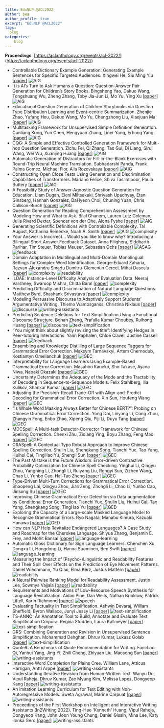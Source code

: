 ```yaml
---
title: EduNLP @ACL2022
author: bea
author_profile: true
excerpt: "EduNLP @ACL2022"
tags:
  blog
categories:
    blog
---
```


**Proceedings**: [https://aclanthology.org/events/acl-2022/](https://aclanthology.org/events/acl-2022/)

- Controllable Dictionary Example Generation: Generating Example Sentences for Specific Targeted Audiences. Xingwei He, Siu Ming Yiu [[paper](https://aclanthology.org/2022.acl-long.46.pdf)] ![AIG](https://img.shields.io/badge/%20-AIG-red?style=flat-square)
- It is AI’s Turn to Ask Humans a Question: Question-Answer Pair Generation for Children’s Story Books. Bingsheng Yao, Dakuo Wang, Tongshuang Wu, Zheng Zhang, Toby Jia-Jun Li, Mo Yu, Ying Xu [[paper](https://aclanthology.org/2022.acl-long.54.pdf)] ![AIG](https://img.shields.io/badge/%20-AIG-red?style=flat-square)
- Educational Question Generation of Children Storybooks via Question Type Distribution Learning and Event-centric Summarization. Zhenjie Zhao, Yufang Hou, Dakuo Wang, Mo Yu, Chengzhong Liu, Xiaojuan Ma [[paper](https://aclanthology.org/2022.acl-long.348.pdf)] ![AIG](https://img.shields.io/badge/%20-AIG-red?style=flat-square)
- Multitasking Framework for Unsupervised Simple Definition Generation. Cunliang Kong, Yun Chen, Hengyuan Zhang, Liner Yang, Erhong Yang [[paper](https://aclanthology.org/2022.acl-long.409.pdf)] ![AIG](https://img.shields.io/badge/%20-AIG-red?style=flat-square)
- CQG: A Simple and Effective Controlled Generation Framework for Multi-hop Question Generation. Zichu Fei, Qi Zhang, Tao Gui, Di Liang, Sirui Wang, Wei Wu, Xuanjing Huang [[paper](https://aclanthology.org/2022.acl-long.475.pdf)] ![AIG](https://img.shields.io/badge/%20-AIG-red?style=flat-square)
- Automatic Generation of Distractors for Fill-in-the-Blank Exercises with Round-Trip Neural Machine Translation. Subhadarshi Panda, Frank Palma Gomez, Michael Flor, Alla Rozovskaya [[paper](https://aclanthology.org/2022.acl-srw.31.pdf)] ![AIG](https://img.shields.io/badge/%20-AIG-red?style=flat-square)
- Constructing Open Cloze Tests Using Generation and Discrimination Capabilities of Transformers. Mariano Felice, Shiva Taslimipoor, Paula Buttery [[paper](https://aclanthology.org/2022.findings-acl.100.pdf)] ![AIG](https://img.shields.io/badge/%20-AIG-red?style=flat-square)
- A Feasibility Study of Answer-Agnostic Question Generation for Education. Liam Dugan, Eleni Miltsakaki, Shriyash Upadhyay, Etan Ginsberg, Hannah Gonzalez, DaHyeon Choi, Chuning Yuan, Chris Callison-Burch [[paper](https://aclanthology.org/2022.findings-acl.151.pdf)] ![AIG](https://img.shields.io/badge/%20-AIG-red?style=flat-square)
- Question Generation for Reading Comprehension Assessment by Modeling How and What to Ask. Bilal Ghanem, Lauren Lutz Coleman, Julia Rivard Dexter, Spencer von der Ohe, Alona Fyshe [[paper](https://aclanthology.org/2022.findings-acl.168.pdf)] ![AIG](https://img.shields.io/badge/%20-AIG-red?style=flat-square)
- Generating Scientific Definitions with Controllable Complexity. Tal August, Katharina Reinecke, Noah A. Smith [[paper](https://aclanthology.org/2022.acl-long.569.pdf)] ![AIG](https://img.shields.io/badge/%20-AIG-red?style=flat-square) ![complexity](https://img.shields.io/badge/%20-complexity-ff69b4?style=flat-square)
- Your Answer is Incorrect... Would you like to know why? Introducing a Bilingual Short Answer Feedback Dataset. Anna Filighera, Siddharth Parihar, Tim Steuer, Tobias Meuser, Sebastian Ochs [[paper](https://aclanthology.org/2022.acl-long.587.pdf)] ![ASAG](https://img.shields.io/badge/%20-ASAG-880808?style=flat-square) ![feedback](https://img.shields.io/badge/%20-feedback-yellow?style=flat-square)
- Domain Adaptation in Multilingual and Multi-Domain Monolingual Settings for Complex Word Identification. George-Eduard Zaharia, Razvan-Alexandru Smadu Dumitru-Clementin Cercel, Mihai Dascalu [[paper](https://aclanthology.org/2022.acl-long.6.pdf)] ![complexity](https://img.shields.io/badge/%20-complexity-ff69b4?style=flat-square) ![readability](https://img.shields.io/badge/%20-readability-99ccff?style=flat-square)
- ILDAE: Instance-Level Difficulty Analysis of Evaluation Data. Neeraj Varshney, Swaroop Mishra, Chitta Baral [[paper](https://aclanthology.org/2022.acl-long.240.pdf)] ![complexity](https://img.shields.io/badge/%20-complexity-ff69b4?style=flat-square)
- Predicting Difficulty and Discrimination of Natural Language Questions. Matthew Byrd, Shashank Srivastava [[paper](https://aclanthology.org/2022.acl-short.15.pdf)] ![complexity](https://img.shields.io/badge/%20-complexity-ff69b4?style=flat-square)
- Modeling Persuasive Discourse to Adaptively Support Students’ Argumentative Writing. Thiemo Wambsganss, Christina Niklaus [[paper](https://aclanthology.org/2022.acl-long.599.pdf)] ![discourse](https://img.shields.io/badge/%20-discourse-orange?style=flat-square) ![writing-assistants](https://img.shields.io/badge/%20-writing_assistants-blueviolet?style=flat-square)
- Predicting Sentence Deletions for Text Simplification Using a Functional Discourse Structure. Bohan Zhang, Prafulla Kumar Choubey, Ruihong Huang [[paper](https://aclanthology.org/2022.acl-short.28.pdf)] ![discourse](https://img.shields.io/badge/%20-discourse-orange?style=flat-square) ![text-simplification](https://img.shields.io/badge/%20-text_simplification-blue?style=flat-square)
- “You might think about slightly revising the title”: Identifying Hedges in Peer-tutoring Interactions. Yann Raphalen, Chloé Clavel, Justine Cassell [[paper](https://aclanthology.org/2022.acl-long.153.pdf)] ![feedback](https://img.shields.io/badge/%20-feedback-yellow?style=flat-square)
- Ensembling and Knowledge Distilling of Large Sequence Taggers for Grammatical Error Correction. Maksym Tarnavskyi, Artem Chernodub, Kostiantyn Omelianchuk [[paper](https://aclanthology.org/2022.acl-long.266.pdf)] ![GEC](https://img.shields.io/badge/%20-GEC-yellowgreen?style=flat-square)
- Interpretability for Language Learners Using Example-Based Grammatical Error Correction. Masahiro Kaneko, Sho Takase, Ayana Niwa, Naoaki Okazaki [[paper](https://aclanthology.org/2022.acl-long.496.pdf)] ![GEC](https://img.shields.io/badge/%20-GEC-yellowgreen?style=flat-square)
- Uncertainty Determines the Adequacy of the Mode and the Tractability of Decoding in Sequence-to-Sequence Models. Felix Stahlberg, Ilia Kulikov, Shankar Kumar [[paper](https://aclanthology.org/2022.acl-long.591.pdf)] ![GEC](https://img.shields.io/badge/%20-GEC-yellowgreen?style=flat-square)
- Adjusting the Precision-Recall Trade-Off with Align-and-Predict Decoding for Grammatical Error Correction. Xin Sun, Houfeng Wang [[paper](https://aclanthology.org/2022.acl-short.77.pdf)] ![GEC](https://img.shields.io/badge/%20-GEC-yellowgreen?style=flat-square)
- “Is Whole Word Masking Always Better for Chinese BERT?”: Probing on Chinese Grammatical Error Correction. Yong Dai, Linyang Li, Cong Zhou, Zhangyin Feng, Enbo Zhao, Xipeng Qiu, Piji Li, Duyu Tang [[paper](https://aclanthology.org/2022.findings-acl.1.pdf)] ![GEC](https://img.shields.io/badge/%20-GEC-yellowgreen?style=flat-square)
- MDCSpell: A Multi-task Detector-Corrector Framework for Chinese Spelling Correction. Chenxi Zhu, Ziqiang Ying, Boyu Zhang, Feng Mao [[paper](https://aclanthology.org/2022.findings-acl.98.pdf)] ![GEC](https://img.shields.io/badge/%20-GEC-yellowgreen?style=flat-square)
- CRASpell: A Contextual Typo Robust Approach to Improve Chinese Spelling Correction. Shulin Liu, Shengkang Song, Tianchi Yue, Tao Yang, Huihui Cai, TingHao Yu, Shengli Sun [[paper](https://aclanthology.org/2022.findings-acl.237.pdf)] ![GEC](https://img.shields.io/badge/%20-GEC-yellowgreen?style=flat-square)
- The Past Mistake is the Future Wisdom: Error-driven Contrastive Probability Optimization for Chinese Spell Checking. Yinghui Li, Qingyu Zhou, Yangning Li, Zhongli Li, Ruiyang Liu, Rongyi Sun, Zizhen Wang, Chao Li, Yunbo Cao, Hai-Tao Zheng [[paper](https://aclanthology.org/2022.findings-acl.252.pdf)] ![GEC](https://img.shields.io/badge/%20-GEC-yellowgreen?style=flat-square)
- Type-Driven Multi-Turn Corrections for Grammatical Error Correction. Shaopeng Lai, Qingyu Zhou, Jiali Zeng, Zhongli Li, Chao Li, Yunbo Cao, Jinsong Su [[paper](https://aclanthology.org/2022.findings-acl.254.pdf)] ![GEC](https://img.shields.io/badge/%20-GEC-yellowgreen?style=flat-square)
- Improving Chinese Grammatical Error Detection via Data augmentation by Conditional Error Generation. Tianchi Yue, Shulin Liu, Huihui Cai, Tao Yang, Shengkang Song, TingHao Yu [[paper](https://aclanthology.org/2022.findings-acl.233.pdf)] ![GED](https://img.shields.io/badge/%20-GED-green?style=flat-square)
- Exploring the Capacity of a Large-scale Masked Language Model to Recognize Grammatical Errors. Ryo Nagata, Manabu Kimura, Kazuaki Hanawa [[paper](https://aclanthology.org/2022.findings-acl.324.pdf)] ![GED](https://img.shields.io/badge/%20-GED-green?style=flat-square)
- How can NLP Help Revitalize Endangered Languages? A Case Study and Roadmap for the Cherokee Language. Shiyue Zhang, Benjamin E. Frey, and Mohit Bansal [[paper](https://aclanthology.org/2022.acl-long.108.pdf)] ![language-learning](https://img.shields.io/badge/%20-language_learning-cyanblue?style=flat-square)
- Automatic Gloss Dictionary for Sign Language Learners. Chenchen Xu, Dongxu Li, Hongdong Li, Hanna Suominen, Ben Swift [[paper](https://aclanthology.org/2022.acl-demo.8.pdf)] ![language_learning](https://img.shields.io/badge/%20-language_learning-cyanblue?style=flat-square)
- Measuring the Impact of (Psycho-)Linguistic and Readability Features and Their Spill Over Effects on the Prediction of Eye Movement Patterns. Daniel Wiechmann, Yu Qiao, Elma Kerz, Justus Mattern [[paper](https://aclanthology.org/2022.acl-long.362.pdf)] ![readability](https://img.shields.io/badge/%20-readability-99ccff?style=flat-square)
- A Neural Pairwise Ranking Model for Readability Assessment. Justin Lee, Sowmya Vajjala [[paper](https://aclanthology.org/2022.findings-acl.300.pdf)] ![readability](https://img.shields.io/badge/%20-readability-99ccff?style=flat-square)
- Requirements and Motivations of Low-Resource Speech Synthesis for Language Revitalization. Aidan Pine, Dan Wells, Nathan Brinklow, Patrick Littell, Korin Richmond [[paper](https://aclanthology.org/2022.acl-long.507.pdf)] ![speech](https://img.shields.io/badge/%20-speech-lightgrey?style=flat-square)
- Evaluating Factuality in Text Simplification. Ashwin Devaraj, William Sheffield, Byron Wallace, Junyi Jessy Li [[paper](https://aclanthology.org/2022.acl-long.506.pdf)] ![text-simplification](https://img.shields.io/badge/%20-text_simplification-blue?style=flat-square)
- TS-ANNO: An Annotation Tool to Build, Annotate and Evaluate Text Simplification Corpora. Regina Stodden, Laura Kallmeyer [[paper](https://aclanthology.org/2022.acl-demo.14.pdf)] ![text-simplification](https://img.shields.io/badge/%20-text_simplification-blue?style=flat-square)
- GRS: Combining Generation and Revision in Unsupervised Sentence Simplification. Mohammad Dehghan, Dhruv Kumar, Lukasz Golab [[paper](https://aclanthology.org/2022.findings-acl.77.pdf)] ![text-simplification](https://img.shields.io/badge/%20-text_simplification-blue?style=flat-square)
- QuoteR: A Benchmark of Quote Recommendation for Writing. Fanchao Qi, Yanhui Yang, Jing Yi, Zhili Cheng, Zhiyuan Liu, Maosong Sun [[paper](https://aclanthology.org/2022.acl-long.27.pdf)] ![writing-assistants](https://img.shields.io/badge/%20-writing_assistants-blueviolet?style=flat-square)
- Interactive Word Completion for Plains Cree. William Lane, Atticus Harrigan, Antti Arppe [[paper](https://aclanthology.org/2022.acl-long.232.pdf)] ![writing-assistants](https://img.shields.io/badge/%20-writing_assistants-blueviolet?style=flat-square)
- Understanding Iterative Revision from Human-Written Text. Wanyu Du, Vipul Raheja, Dhruv Kumar, Zae Myung Kim, Melissa Lopez, Dongyeop Kang [[paper](https://aclanthology.org/2022.acl-long.250.pdf)] ![writing-assistants](https://img.shields.io/badge/%20-writing_assistants-blueviolet?style=flat-square)
- An Imitation Learning Curriculum for Text Editing with Non-Autoregressive Models. Sweta Agrawal, Marine Carpuat [[paper](https://aclanthology.org/2022.acl-long.520.pdf)] ![writing-assistants](https://img.shields.io/badge/%20-writing_assistants-blueviolet?style=flat-square)
- Proceedings of the First Workshop on Intelligent and Interactive Writing Assistants (In2Writing 2022). Ting-Hao 'Kenneth' Huang, Vipul Raheja, Dongyeop Kang, John Joon Young Chung, Daniel Gissin, Mina Lee, Katy Ilonka Gero [[paper](https://aclanthology.org/2022.in2writing-1.0.pdf)] ![writing-assistants](https://img.shields.io/badge/%20-writing_assistants-blueviolet?style=flat-square)
